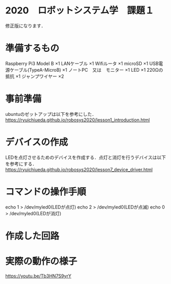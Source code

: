 # 2020　ロボットシステム学　課題１
 
修正版になります．
 
# 準備するもの
 
Raspberry Pi3 Model B ×1
LANケーブル ×1
Wifiルータ ×1
microSD ×1
USB電源ケーブル(TypeA-MicroB) ×1
ノートPC　又は　モニター ×1
LED ×1
220Ωの抵抗 ×1
ジャンプワイヤー ×2
 
# 事前準備
 
ubuntuのゼットアップは以下を参考にした．
https://ryuichiueda.github.io/robosys2020/lesson1_introduction.html
 
# デバイスの作成
 
LEDを点灯させるためのデバイスを作成する．点灯と消灯を行うデバイスは以下を参考にする．
https://ryuichiueda.github.io/robosys2020/lesson7_device_driver.html
 
# コマンドの操作手順
 
echo 1 > /dev/myled0(LEDが点灯)
echo 2 > /dev/myled0(LEDが点滅)
echo 0 > /dev/myled0(LEDが消灯)　　　　　　　　　　　　　　　　　　　　　　　　　　　　　　　　　　
 
# 作成した回路
 

 
# 実際の動作の様子

https://youtu.be/Tb3HN7S9yrY
 
